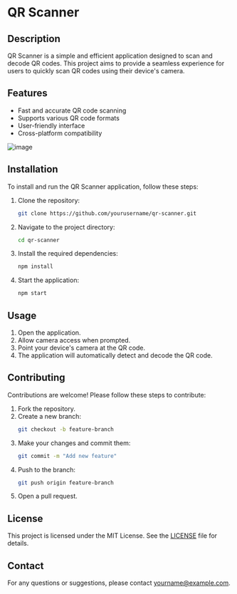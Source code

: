 # QR Scanner

## Description

QR Scanner is a simple and efficient application designed to scan and decode QR codes. This project aims to provide a seamless experience for users to quickly scan QR codes using their device's camera.

## Features

- Fast and accurate QR code scanning
- Supports various QR code formats
- User-friendly interface
- Cross-platform compatibility

![image](https://github.com/user-attachments/assets/76b9b0bc-6229-4888-a089-c0eeddbd4a99)

## Installation

To install and run the QR Scanner application, follow these steps:

1. Clone the repository:
   ```bash
   git clone https://github.com/yourusername/qr-scanner.git
   ```
2. Navigate to the project directory:
   ```bash
   cd qr-scanner
   ```
3. Install the required dependencies:
   ```bash
   npm install
   ```
4. Start the application:
   ```bash
   npm start
   ```

## Usage

1. Open the application.
2. Allow camera access when prompted.
3. Point your device's camera at the QR code.
4. The application will automatically detect and decode the QR code.

## Contributing

Contributions are welcome! Please follow these steps to contribute:

1. Fork the repository.
2. Create a new branch:
   ```bash
   git checkout -b feature-branch
   ```
3. Make your changes and commit them:
   ```bash
   git commit -m "Add new feature"
   ```
4. Push to the branch:
   ```bash
   git push origin feature-branch
   ```
5. Open a pull request.

## License

This project is licensed under the MIT License. See the [LICENSE](LICENSE) file for details.

## Contact

For any questions or suggestions, please contact [yourname@example.com](mailto:yourname@example.com).

